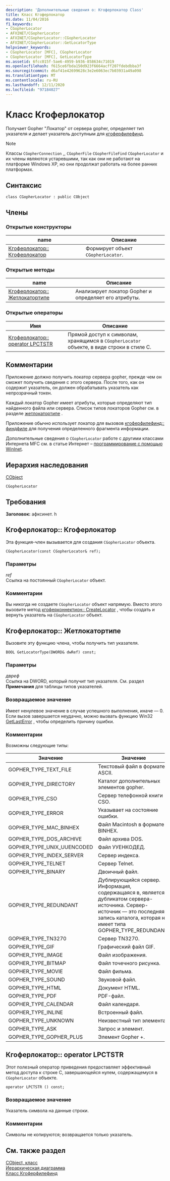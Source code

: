 ```yaml
---
description: 'Дополнительные сведения о: Кгоферлокатор Class'
title: Класс Кгоферлокатор
ms.date: 11/04/2016
f1_keywords:
- CGopherLocator
- AFXINET/CGopherLocator
- AFXINET/CGopherLocator::CGopherLocator
- AFXINET/CGopherLocator::GetLocatorType
helpviewer_keywords:
- CGopherLocator [MFC], CGopherLocator
- CGopherLocator [MFC], GetLocatorType
ms.assetid: 6fcc015f-5ae6-4959-b936-858634c71019
ms.openlocfilehash: f615ce6fbda150d923f6664acff207fdebdbba3f
ms.sourcegitcommit: d6af41e42699628c3e2e6063ec7b03931a49a098
ms.translationtype: MT
ms.contentlocale: ru-RU
ms.lasthandoff: 12/11/2020
ms.locfileid: "97184027"
---
```

# <a name="cgopherlocator-class"></a>Класс Кгоферлокатор

Получает Gopher "Локатор" от сервера gopher, определяет тип указателя и делает указатель доступным для [кгоферфилефинд](../../mfc/reference/cgopherfilefind-class.md).

> [!NOTE]
> Классы `CGopherConnection` ,, `CGopherFile` `CGopherFileFind` `CGopherLocator` и их члены являются устаревшими, так как они не работают на платформе Windows XP, но они продолжат работать на более ранних платформах.

## <a name="syntax"></a>Синтаксис

```
class CGopherLocator : public CObject
```

## <a name="members"></a>Члены

### <a name="public-constructors"></a>Открытые конструкторы

|name|Описание|
|----------|-----------------|
|[Кгоферлокатор:: Кгоферлокатор](#cgopherlocator)|Формирует объект `CGopherLocator`.|

### <a name="public-methods"></a>Открытые методы

|name|Описание|
|----------|-----------------|
|[Кгоферлокатор:: Жетлокатортипе](#getlocatortype)|Анализирует локатор Gopher и определяет его атрибуты.|

### <a name="public-operators"></a>Открытые операторы

|Имя|Описание|
|----------|-----------------|
|[Кгоферлокатор:: operator LPCTSTR](#operator_lpctstr)|Прямой доступ к символам, хранящимся в `CGopherLocator` объекте, в виде строки в стиле C.|

## <a name="remarks"></a>Комментарии

Приложение должно получить локатор сервера gopher, прежде чем он сможет получить сведения с этого сервера. После того, как он содержит указатель, он должен обрабатывать указатель как непрозрачный токен.

Каждый локатор Gopher имеет атрибуты, которые определяют тип найденного файла или сервера. Список типов локаторов Gopher см. в разделе [жетлокатортипе](#getlocatortype) .

Приложение обычно использует локатор для вызовов [кгоферфилефинд:: финдфиле](../../mfc/reference/cgopherfilefind-class.md#findfile) для получения определенного фрагмента информации.

Дополнительные сведения о `CGopherLocator` работе с другими классами Интернета MFC см. в статье Интернет – [программирование с помощью WinInet](../../mfc/win32-internet-extensions-wininet.md).

## <a name="inheritance-hierarchy"></a>Иерархия наследования

[CObject](../../mfc/reference/cobject-class.md)

`CGopherLocator`

## <a name="requirements"></a>Требования

**Заголовок:** афксинет. h

## <a name="cgopherlocatorcgopherlocator"></a><a name="cgopherlocator"></a> Кгоферлокатор:: Кгоферлокатор

Эта функция-член вызывается для создания `CGopherLocator` объекта.

```
CGopherLocator(const CGopherLocator& ref);
```

### <a name="parameters"></a>Параметры

*ref*<br/>
Ссылка на постоянный `CGopherLocator` объект.

### <a name="remarks"></a>Комментарии

Вы никогда не создаете `CGopherLocator` объект напрямую. Вместо этого вызовите метод [кгоферконнектион:: CreateLocator](../../mfc/reference/cgopherconnection-class.md#createlocator) , чтобы создать и вернуть указатель на `CGopherLocator` объект.

## <a name="cgopherlocatorgetlocatortype"></a><a name="getlocatortype"></a> Кгоферлокатор:: Жетлокатортипе

Вызовите эту функцию члена, чтобы получить тип указателя.

```
BOOL GetLocatorType(DWORD& dwRef) const;
```

### <a name="parameters"></a>Параметры

*двреф*<br/>
Ссылка на DWORD, который получит тип указателя. См. раздел **Примечания** для таблицы типов указателей.

### <a name="return-value"></a>Возвращаемое значение

Имеет ненулевое значение в случае успешного выполнения, иначе — 0. Если вызов завершается неудачно, можно вызвать функцию Win32 [GetLastError](/windows/win32/api/errhandlingapi/nf-errhandlingapi-getlasterror) , чтобы определить причину ошибки.

### <a name="remarks"></a>Комментарии

Возможны следующие типы:

|Значение|Значение|
|-----------|-------------|
|GOPHER_TYPE_TEXT_FILE|Текстовый файл в формате ASCII.|
|GOPHER_TYPE_DIRECTORY|Каталог дополнительных элементов gopher.|
|GOPHER_TYPE_CSO|Сервер телефонной книги CSO.|
|GOPHER_TYPE_ERROR|Указывает на состояние ошибки.|
|GOPHER_TYPE_MAC_BINHEX|Файл Macintosh в формате BINHEX.|
|GOPHER_TYPE_DOS_ARCHIVE|Файл архива DOS.|
|GOPHER_TYPE_UNIX_UUENCODED|Файл УУЕНКОДЕД.|
|GOPHER_TYPE_INDEX_SERVER|Сервер индекса.|
|GOPHER_TYPE_TELNET|Сервер Telnet.|
|GOPHER_TYPE_BINARY|Двоичный файл.|
|GOPHER_TYPE_REDUNDANT|Дублирующийся сервер. Информация, содержащаяся в, является дубликатом сервера-источника. Сервер-источник — это последняя запись каталога, которая не имеет типа GOPHER_TYPE_REDUNDANT.|
|GOPHER_TYPE_TN3270|Сервер TN3270.|
|GOPHER_TYPE_GIF|Графический файл GIF.|
|GOPHER_TYPE_IMAGE|Файл изображения.|
|GOPHER_TYPE_BITMAP|Файл точечного рисунка.|
|GOPHER_TYPE_MOVIE|Файл фильма.|
|GOPHER_TYPE_SOUND|Звуковой файл.|
|GOPHER_TYPE_HTML|Документ HTML.|
|GOPHER_TYPE_PDF|PDF-файл.|
|GOPHER_TYPE_CALENDAR|Файл календаря.|
|GOPHER_TYPE_INLINE|Встроенный файл.|
|GOPHER_TYPE_UNKNOWN|Неизвестный тип элемента.|
|GOPHER_TYPE_ASK|Запрос и элемент.|
|GOPHER_TYPE_GOPHER_PLUS|Элемент Gopher +.|

## <a name="cgopherlocatoroperator-lpctstr"></a><a name="operator_lpctstr"></a> Кгоферлокатор:: operator LPCTSTR

Этот полезный оператор приведения предоставляет эффективный метод доступа к строке C, завершающейся нулем, содержащемуся в `CGopherLocator` объекте.

```
operator LPCTSTR () const;
```

### <a name="return-value"></a>Возвращаемое значение

Указатель символа на данные строки.

### <a name="remarks"></a>Комментарии

Символы не копируются; возвращается только указатель.

## <a name="see-also"></a>См. также раздел

[CObject, класс](../../mfc/reference/cobject-class.md)<br/>
[Иерархическая диаграмма](../../mfc/hierarchy-chart.md)<br/>
[Класс Кгоферфилефинд](../../mfc/reference/cgopherfilefind-class.md)
